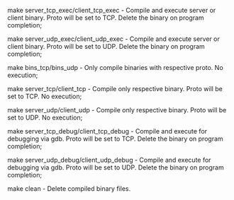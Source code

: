 make server_tcp_exec/client_tcp_exec - Compile and execute server or client binary. Proto will be set to TCP. Delete the binary on program completion;

make server_udp_exec/client_udp_exec - Compile and execute server or client binary. Proto will be set to UDP. Delete the binary on program completion;

make bins_tcp/bins_udp - Only compile binaries with respective proto. No execution;

make server_tcp/client_tcp - Compile only respective binary. Proto will be set to TCP. No execution;

make server_udp/client_udp - Compile only respective binary. Proto will be set to UDP. No execution;

make server_tcp_debug/client_tcp_debug - Compile and execute for debugging via gdb. Proto will be set to TCP. Delete the binary on program completion;

make server_udp_debug/client_udp_debug - Compile and execute for debugging via gdb. Proto will be set to UDP. Delete the binary on program completion;

make clean - Delete compiled binary files.
